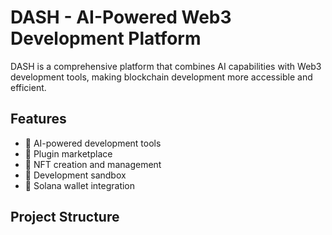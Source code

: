 # DASH - AI-Powered Web3 Development Platform

DASH is a comprehensive platform that combines AI capabilities with Web3 development tools, making blockchain development more accessible and efficient.

## Features

- 🤖 AI-powered development tools
- 💼 Plugin marketplace
- 🎨 NFT creation and management
- 🧪 Development sandbox
- 👛 Solana wallet integration

## Project Structure
